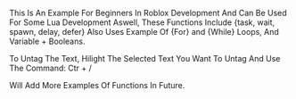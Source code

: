 This Is An Example For Beginners In Roblox Development And Can Be Used For Some Lua Development Aswell, These Functions Include {task, wait, spawn, delay, defer} Also Uses Example Of {For} and {While} Loops, And Variable + Booleans.

To Untag The Text, Hilight The Selected Text You Want To Untag And Use The Command: Ctr + /

Will Add More Examples Of Functions In Future.
